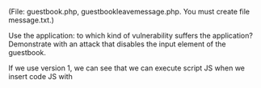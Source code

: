 (File: guestbook.php, guestbookleavemessage.php. You must create file message.txt.)

Use the application: to which kind of vulnerability suffers the application? Demonstrate with an attack that disables the input element of the guestbook.

If we use version 1, we can see that we can execute script JS when we insert code JS with <script> tags. For example, we can insert:
```
<script>document.cookie</script>
```
So when the php engine build the stored message, we can see in a message the client's cookies.
![show cookie with XSS attack](https://i.imgur.com/ErYqIFd.png)
Mention 2 ways in which this attack could be prevented and implement them in 2 versions of guestbook: guestbookA.php and guestbookB.php.

From php

http://www.funcion13.com/entiende-ataques-xss-aprende-prevenir-php/
```
$comentario = trim($_POST["comentario"]);

if (empty($comentario)) {  
  exit("¡Debes introducir un comentario!");
}
// Sanear comentario
$comentario = strip_tags($comentario);

// Ahora podemos guardarlos
file_put_contents("comentarios.txt", $comentario, FILE_APPEND);

// Escapamos los comentarios antes de mostrarlos
$comentarios = file_get_contents("comentarios.txt");

echo htmlspecialchars($comentarios);  
```
From JS

http://phpjs.org/functions/strip_tags/
```
function strip_tags(input, allowed) {
  //  discuss at: http://phpjs.org/functions/strip_tags/
  // original by: Kevin van Zonneveld (http://kevin.vanzonneveld.net)
  // improved by: Luke Godfrey
  // improved by: Kevin van Zonneveld (http://kevin.vanzonneveld.net)
  //    input by: Pul
  //    input by: Alex
  //    input by: Marc Palau
  //    input by: Brett Zamir (http://brett-zamir.me)
  //    input by: Bobby Drake
  //    input by: Evertjan Garretsen
  // bugfixed by: Kevin van Zonneveld (http://kevin.vanzonneveld.net)
  // bugfixed by: Onno Marsman
  // bugfixed by: Kevin van Zonneveld (http://kevin.vanzonneveld.net)
  // bugfixed by: Kevin van Zonneveld (http://kevin.vanzonneveld.net)
  // bugfixed by: Eric Nagel
  // bugfixed by: Kevin van Zonneveld (http://kevin.vanzonneveld.net)
  // bugfixed by: Tomasz Wesolowski
  //  revised by: Rafał Kukawski (http://blog.kukawski.pl/)
  //   example 1: strip_tags('<p>Kevin</p> <br /><b>van</b> <i>Zonneveld</i>', '<i><b>');
  //   returns 1: 'Kevin <b>van</b> <i>Zonneveld</i>'
  //   example 2: strip_tags('<p>Kevin <img src="someimage.png" onmouseover="someFunction()">van <i>Zonneveld</i></p>', '<p>');
  //   returns 2: '<p>Kevin van Zonneveld</p>'
  //   example 3: strip_tags("<a href='http://kevin.vanzonneveld.net'>Kevin van Zonneveld</a>", "<a>");
  //   returns 3: "<a href='http://kevin.vanzonneveld.net'>Kevin van Zonneveld</a>"
  //   example 4: strip_tags('1 < 5 5 > 1');
  //   returns 4: '1 < 5 5 > 1'
  //   example 5: strip_tags('1 <br/> 1');
  //   returns 5: '1  1'
  //   example 6: strip_tags('1 <br/> 1', '<br>');
  //   returns 6: '1 <br/> 1'
  //   example 7: strip_tags('1 <br/> 1', '<br><br/>');
  //   returns 7: '1 <br/> 1'

  allowed = (((allowed || '') + '')
      .toLowerCase()
      .match(/<[a-z][a-z0-9]*>/g) || [])
    .join(''); // making sure the allowed arg is a string containing only tags in lowercase (<a><b><c>)
  var tags = /<\/?([a-z][a-z0-9]*)\b[^>]*>/gi,
    commentsAndPhpTags = /<!--[\s\S]*?-->|<\?(?:php)?[\s\S]*?\?>/gi;
  return input.replace(commentsAndPhpTags, '')
    .replace(tags, function($0, $1) {
      return allowed.indexOf('<' + $1.toLowerCase() + '>') > -1 ? $0 : '';
    });
}
```
